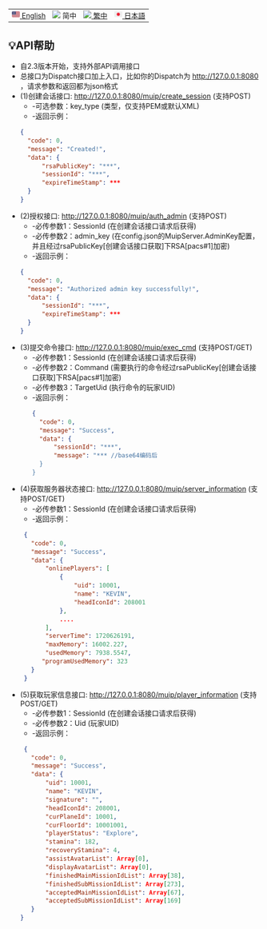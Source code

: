 <div align="center">
<table>
<td valign="center"><a href="MuipAPI.md"><img src="https://github.com/twitter/twemoji/blob/master/assets/72x72/1f1fa-1f1f8.png" width="16"/> English</td>
 
<td valign="center"><img src="https://em-content.zobj.net/thumbs/120/twitter/351/flag-china_1f1e8-1f1f3.png" width="16"/> 简中</td>
 
<td valign="center"><a href="MuipAPI_zh-TW.md"><img src="https://em-content.zobj.net/thumbs/120/twitter/351/flag-china_1f1e8-1f1f3.png" width="16"/> 繁中</td>
 
<td valign="center"><a href="MuipAPI_ja-JP.md"><img src="https://github.com/twitter/twemoji/blob/master/assets/72x72/1f1ef-1f1f5.png" width="16"/> 日本語</td>
</td>
</table>
</div>

## 💡API帮助

- 自2.3版本开始，支持外部API调用接口
- 总接口为Dispatch接口加上入口，比如你的Dispatch为 http://127.0.0.1:8080 ，请求参数和返回都为json格式
- (1)创建会话接口: http://127.0.0.1:8080/muip/create_session (支持POST)
  - -可选参数：key_type (类型，仅支持PEM或默认XML)
  - -返回示例：
  ```json
  {
    "code": 0,
    "message": "Created!",
    "data": {
        "rsaPublicKey": "***",
        "sessionId": "***",
        "expireTimeStamp": ***
    }
  }
  ```
- (2)授权接口: http://127.0.0.1:8080/muip/auth_admin (支持POST)
  - -必传参数1：SessionId (在创建会话接口请求后获得)
  - -必传参数2：admin_key (在config.json的MuipServer.AdminKey配置，并且经过rsaPublicKey[创建会话接口获取]下RSA[pacs#1]加密)
  - -返回示例：
  ```json
  {
    "code": 0,
    "message": "Authorized admin key successfully!",
    "data": {
        "sessionId": "***",
        "expireTimeStamp": ***
    }
  }
  ```
- (3)提交命令接口: http://127.0.0.1:8080/muip/exec_cmd (支持POST/GET)
  - -必传参数1：SessionId (在创建会话接口请求后获得)
  - -必传参数2：Command (需要执行的命令经过rsaPublicKey[创建会话接口获取]下RSA[pacs#1]加密)
  - -必传参数3：TargetUid (执行命令的玩家UID)
  - -返回示例：
    ```json
    {
      "code": 0,
      "message": "Success",
      "data": {
          "sessionId": "***",
          "message": "*** //base64编码后
      }
    }
    ```
- (4)获取服务器状态接口: http://127.0.0.1:8080/muip/server_information (支持POST/GET)
  - -必传参数1：SessionId (在创建会话接口请求后获得)
  - -返回示例：
   ```json
    {
      "code": 0,
      "message": "Success",
      "data": {
          "onlinePlayers": [
              {
                  "uid": 10001,
                  "name": "KEVIN",
                  "headIconId": 208001
              },
              ....
          ],
          "serverTime": 1720626191,
          "maxMemory": 16002.227,
          "usedMemory": 7938.5547,
         "programUsedMemory": 323
      }
    }
    ```
- (5)获取玩家信息接口: http://127.0.0.1:8080/muip/player_information (支持POST/GET)
  - -必传参数1：SessionId (在创建会话接口请求后获得)
  - -必传参数2：Uid (玩家UID)
  - -返回示例：
   ```json
    {
      "code": 0,
      "message": "Success",
      "data": {
          "uid": 10001,
          "name": "KEVIN",
          "signature": "",
          "headIconId": 208001,
          "curPlaneId": 10001,
          "curFloorId": 10001001,
          "playerStatus": "Explore",
          "stamina": 182,
          "recoveryStamina": 4,
          "assistAvatarList": Array[0],
          "displayAvatarList": Array[0],
          "finishedMainMissionIdList": Array[38],
          "finishedSubMissionIdList": Array[273],
          "acceptedMainMissionIdList": Array[67],
          "acceptedSubMissionIdList": Array[169]
      }
  }
  ```
